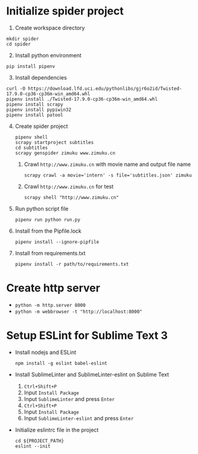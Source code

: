 # Initialize spider project
1. Create workspace directory
  ```
  mkdir spider
  cd spider
  ```

2. Install python environment
  ```
  pip install pipenv
  ```

3. Install dependencies
  ```
  curl -O https://download.lfd.uci.edu/pythonlibs/gjr6o2id/Twisted-17.9.0-cp36-cp36m-win_amd64.whl
  pipenv install ./Twisted-17.9.0-cp36-cp36m-win_amd64.whl
  pipenv install scrapy
  pipenv install pypiwin32
  pipenv install patool
  ```

4. Create spider project

   ```
   pipenv shell
   scrapy startproject subtitles
   cd subtitles
   scrapy genspider zimuku www.zimuku.cn
   ```

   1. Crawl `http://www.zimuku.cn` with movie name and output file name

      ```
      scrapy crawl -a movie='intern' -s file='subtitles.json' zimuku
      ```

   2. Crawl `http://www.zimuku.cn` for test

      ```
      scrapy shell "http://www.zimuku.cn"
      ```

5. Run python script file

   ```
   pipenv run python run.py
   ```

6. Install from the Pipfile.lock

   ```
   pipenv install --ignore-pipfile
   ```

7. Install from requirements.txt

   ```
   pipenv install -r path/to/requirements.txt 
   ```


# Create http server

+ `python -m http.server 8000`
+ `python -m webbrowser -t "http://localhost:8000"`

# Setup ESLint for Sublime Text 3

+ Install nodejs and ESLint
   ```
   npm install -g eslint babel-eslint
   ```

+ Install SublimeLinter and SublimeLinter-eslint on Sublime Text
   1. `Ctrl+Shift+P`
   2. Input `Install Package`
   3. Input `SublimeLinter` and press `Enter`
   4. `Ctrl+Shift+P`
   5. Input `Install Package`
   6. Input `SublimeLinter-eslint` and press `Enter`

+ Initialize eslintrc file in the project
   ```
   cd ${PROJECT_PATH}
   eslint --init
   ```